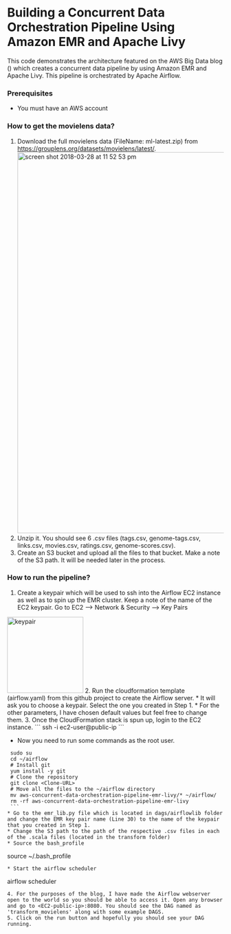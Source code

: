 # Building a Concurrent Data Orchestration Pipeline Using Amazon EMR and Apache Livy
This code demonstrates the architecture featured on the AWS Big Data blog (<link>)
which creates a concurrent data pipeline by using Amazon EMR and Apache Livy. This pipeline is orchestrated by Apache Airflow.

### Prerequisites
* You must have an AWS account

### How to get the movielens data?
1. Download the full movielens data (FileName: ml-latest.zip) from https://grouplens.org/datasets/movielens/latest/.
    <img width="887" alt="screen shot 2018-03-28 at 11 52 53 pm" src="https://user-images.githubusercontent.com/36875404/38074345-51e16f3a-32e3-11e8-8317-b6bd60627b9e.png">
2. Unzip it. You should see 6 .csv files (tags.csv, genome-tags.csv, links.csv, movies.csv, ratings.csv, genome-scores.csv).
3. Create an S3 bucket and upload all the files to that bucket. Make a note of the S3 path. It will be needed later in the process.

### How to run the pipeline?
1. Create a keypair which will be used to ssh into the Airflow EC2 instance as well as to spin up the EMR cluster. Keep a note of the name of the EC2 keypair. Go to EC2 --> Network & Security --> Key Pairs
 <img width="177" alt="keypair" src="https://user-images.githubusercontent.com/36875404/38074782-df2a44f6-32e4-11e8-9209-f2e4745ba2e1.png">
2. Run the cloudformation template (airflow.yaml) from this github project to create the Airflow server.
  * It will ask you to choose a keypair. Select the one you created in Step 1.
  * For the other parameters, I have chosen default values but feel free to change them.
3. Once the CloudFormation stack is spun up, login to the EC2 instance.
   ```
   ssh -i <Private key> ec2-user@public-ip
   ```
   
   * Now you need to run some commands as the root user.
   ```
    sudo su
    cd ~/airflow
    # Install git
    yum install -y git
    # Clone the repository
    git clone <Clone-URL>
    # Move all the files to the ~/airflow directory
    mv aws-concurrent-data-orchestration-pipeline-emr-livy/* ~/airflow/
    rm -rf aws-concurrent-data-orchestration-pipeline-emr-livy
    ```
   * Go to the emr_lib.py file which is located in dags/airflowlib folder and change the EMR key pair name (Line 30) to the name of the keypair that you created in Step 1.
   * Change the S3 path to the path of the respective .csv files in each of the .scala files (located in the transform folder)
   * Source the bash_profile
   ```
   source ~/.bash_profile
   ```
   * Start the airflow scheduler
   ```
   airflow scheduler
   ```
4. For the purposes of the blog, I have made the Airflow webserver open to the world so you should be able to access it. Open any browser and go to <EC2-public-ip>:8080. You should see the DAG named as 'transform_movielens' along with some example DAGS.
5. Click on the run button and hopefully you should see your DAG running.
